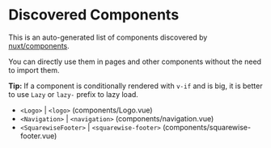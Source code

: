 # Discovered Components

This is an auto-generated list of components discovered by [nuxt/components](https://github.com/nuxt/components).

You can directly use them in pages and other components without the need to import them.

**Tip:** If a component is conditionally rendered with `v-if` and is big, it is better to use `Lazy` or `lazy-` prefix to lazy load.

- `<Logo>` | `<logo>` (components/Logo.vue)
- `<Navigation>` | `<navigation>` (components/navigation.vue)
- `<SquarewiseFooter>` | `<squarewise-footer>` (components/squarewise-footer.vue)
